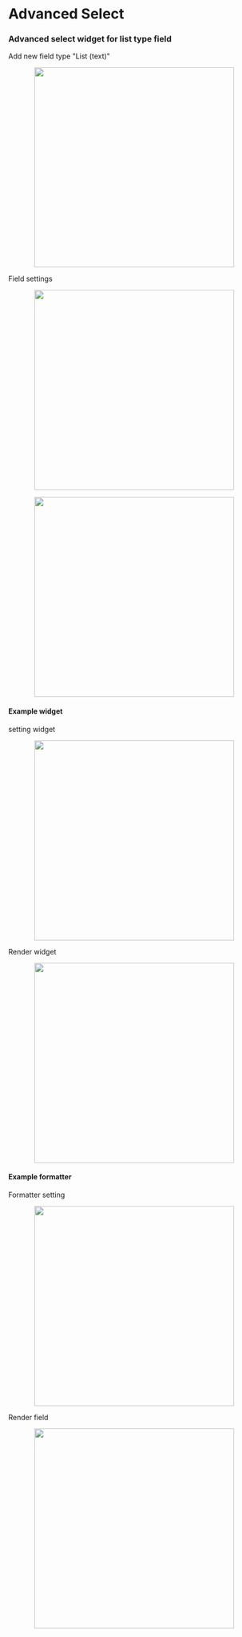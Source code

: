 # Advanced Select
### Advanced select widget for list type field

Add new field type "List (text)"

<p align="center">
  <img width="400" src="http://dl4.joxi.net/drive/2018/05/02/0029/1996/1906636/36/e51bb3e6e4.jpg">
</p>

Field settings

<p align="center">
  <img width="400" src="http://dl3.joxi.net/drive/2018/05/02/0029/1996/1906636/36/0f9183e7f6.jpg">
</p>

<p align="center">
  <img width="400" src="http://dl4.joxi.net/drive/2018/05/02/0029/1996/1906636/36/32af16ed40.jpg">
</p>

#### Example widget

setting widget

<p align="center">
  <img width="400" src="http://dl3.joxi.net/drive/2018/05/02/0029/1996/1906636/36/9c6c6bd72c.jpg">
</p>

Render widget

<p align="center">
  <img width="400" src="http://dl3.joxi.net/drive/2018/05/01/0029/1996/1906636/36/d577d552fa.jpg">
</p>

#### Example formatter

Formatter setting

<p align="center">
  <img width="400" src="http://dl3.joxi.net/drive/2018/05/02/0029/1996/1906636/36/eba8aff7db.jpg">
</p>

Render field

<p align="center">
  <img width="400" src="http://dl4.joxi.net/drive/2018/05/02/0029/1996/1906636/36/209169147b.jpg">
</p>